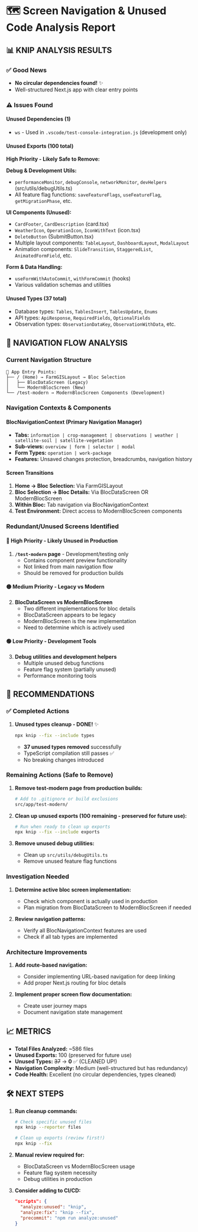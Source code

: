 # 🗺️ Screen Navigation & Unused Code Analysis Report

## 📊 **KNIP ANALYSIS RESULTS**

### ✅ **Good News**
- **No circular dependencies found!** ✨
- Well-structured Next.js app with clear entry points

### ⚠️ **Issues Found**

#### **Unused Dependencies (1)**
- `ws` - Used in `.vscode/test-console-integration.js` (development only)

#### **Unused Exports (100 total)**
**High Priority - Likely Safe to Remove:**

**Debug & Development Utils:**
- `performanceMonitor`, `debugConsole`, `networkMonitor`, `devHelpers` (src/utils/debugUtils.ts)
- All feature flag functions: `saveFeatureFlags`, `useFeatureFlag`, `getMigrationPhase`, etc.

**UI Components (Unused):**
- `CardFooter`, `CardDescription` (card.tsx)
- `WeatherIcon`, `OperationIcon`, `IconWithText` (icon.tsx)
- `DeleteButton` (SubmitButton.tsx)
- Multiple layout components: `TableLayout`, `DashboardLayout`, `ModalLayout`
- Animation components: `SlideTransition`, `StaggeredList`, `AnimatedFormField`, etc.

**Form & Data Handling:**
- `useFormWithAutoCommit`, `withFormCommit` (hooks)
- Various validation schemas and utilities

#### **Unused Types (37 total)**
- Database types: `Tables`, `TablesInsert`, `TablesUpdate`, `Enums`
- API types: `ApiResponse`, `RequiredFields`, `OptionalFields`
- Observation types: `ObservationDataKey`, `ObservationWithData`, etc.

## 🧭 **NAVIGATION FLOW ANALYSIS**

### **Current Navigation Structure**

```
📱 App Entry Points:
├── / (Home) → FarmGISLayout → Bloc Selection
│   ├── BlocDataScreen (Legacy)
│   └── ModernBlocScreen (New)
└── /test-modern → ModernBlocScreen Components (Development)
```

### **Navigation Contexts & Components**

#### **BlocNavigationContext** (Primary Navigation Manager)
- **Tabs:** `information | crop-management | observations | weather | satellite-soil | satellite-vegetation`
- **Sub-views:** `overview | form | selector | modal`
- **Form Types:** `operation | work-package`
- **Features:** Unsaved changes protection, breadcrumbs, navigation history

#### **Screen Transitions**
1. **Home → Bloc Selection:** Via FarmGISLayout
2. **Bloc Selection → Bloc Details:** Via BlocDataScreen OR ModernBlocScreen
3. **Within Bloc:** Tab navigation via BlocNavigationContext
4. **Test Environment:** Direct access to ModernBlocScreen components

### **Redundant/Unused Screens Identified**

#### **🔴 High Priority - Likely Unused in Production**
1. **`/test-modern` page** - Development/testing only
   - Contains component preview functionality
   - Not linked from main navigation flow
   - Should be removed for production builds

#### **🟡 Medium Priority - Legacy vs Modern**
2. **BlocDataScreen vs ModernBlocScreen**
   - Two different implementations for bloc details
   - BlocDataScreen appears to be legacy
   - ModernBlocScreen is the new implementation
   - Need to determine which is actively used

#### **🟢 Low Priority - Development Tools**
3. **Debug utilities and development helpers**
   - Multiple unused debug functions
   - Feature flag system (partially unused)
   - Performance monitoring tools

## 🎯 **RECOMMENDATIONS**

### **✅ Completed Actions**

1. **Unused types cleanup - DONE!** ✨
   ```bash
   npx knip --fix --include types
   ```
   - **37 unused types removed** successfully
   - TypeScript compilation still passes ✅
   - No breaking changes introduced

### **Remaining Actions (Safe to Remove)**

1. **Remove test-modern page from production builds:**
   ```bash
   # Add to .gitignore or build exclusions
   src/app/test-modern/
   ```

2. **Clean up unused exports (100 remaining - preserved for future use):**
   ```bash
   # Run when ready to clean up exports
   npx knip --fix --include exports
   ```

3. **Remove unused debug utilities:**
   - Clean up `src/utils/debugUtils.ts`
   - Remove unused feature flag functions

### **Investigation Needed**

1. **Determine active bloc screen implementation:**
   - Check which component is actually used in production
   - Plan migration from BlocDataScreen to ModernBlocScreen if needed

2. **Review navigation patterns:**
   - Verify all BlocNavigationContext features are used
   - Check if all tab types are implemented

### **Architecture Improvements**

1. **Add route-based navigation:**
   - Consider implementing URL-based navigation for deep linking
   - Add proper Next.js routing for bloc details

2. **Implement proper screen flow documentation:**
   - Create user journey maps
   - Document navigation state management

## 📈 **METRICS**

- **Total Files Analyzed:** ~586 files
- **Unused Exports:** 100 (preserved for future use)
- **Unused Types:** ~~37~~ → **0** ✅ (CLEANED UP!)
- **Navigation Complexity:** Medium (well-structured but has redundancy)
- **Code Health:** Excellent (no circular dependencies, types cleaned)

## 🛠️ **NEXT STEPS**

1. **Run cleanup commands:**
   ```bash
   # Check specific unused files
   npx knip --reporter files
   
   # Clean up exports (review first!)
   npx knip --fix
   ```

2. **Manual review required for:**
   - BlocDataScreen vs ModernBlocScreen usage
   - Feature flag system necessity
   - Debug utilities in production

3. **Consider adding to CI/CD:**
   ```json
   "scripts": {
     "analyze:unused": "knip",
     "analyze:fix": "knip --fix",
     "precommit": "npm run analyze:unused"
   }
   ```
